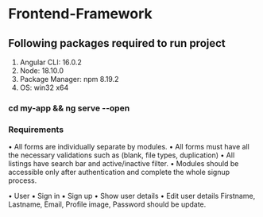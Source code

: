 # Frontend-Framework 
## Following packages required to run project
1. Angular CLI: 16.0.2
1. Node: 18.10.0
1. Package Manager: npm 8.19.2
1. OS: win32 x64

### cd my-app && ng serve --open

### Requirements

<p>• All forms are individually separate by modules.
  • All forms must have all the necessary validations such as (blank, file types, duplication)
  • All listings have search bar and active/inactive filter.
  • Modules should be accessible only after authentication and complete the whole signup
  process. </p>
<div>• User
    ▪ Sign in
    ▪ Sign up
    • Show user details
    • Edit user details
    Firstname, Lastname, Email, Profile image, Password should be update.</div>



